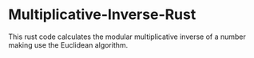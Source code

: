 # Multiplicative-Inverse-Rust 
This rust code calculates the modular multiplicative inverse of a number making use the Euclidean algorithm.
